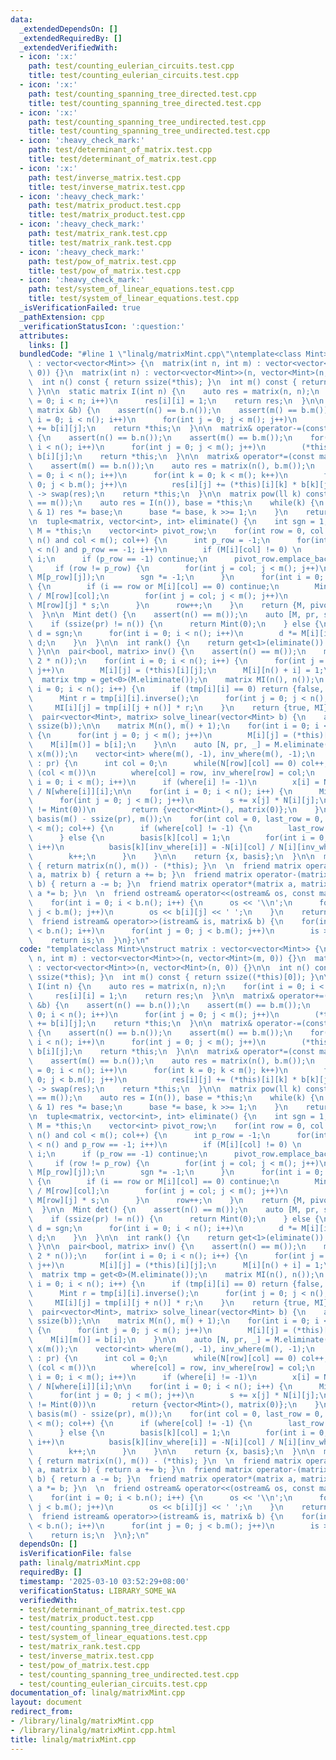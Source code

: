 ```yaml
---
data:
  _extendedDependsOn: []
  _extendedRequiredBy: []
  _extendedVerifiedWith:
  - icon: ':x:'
    path: test/counting_eulerian_circuits.test.cpp
    title: test/counting_eulerian_circuits.test.cpp
  - icon: ':x:'
    path: test/counting_spanning_tree_directed.test.cpp
    title: test/counting_spanning_tree_directed.test.cpp
  - icon: ':x:'
    path: test/counting_spanning_tree_undirected.test.cpp
    title: test/counting_spanning_tree_undirected.test.cpp
  - icon: ':heavy_check_mark:'
    path: test/determinant_of_matrix.test.cpp
    title: test/determinant_of_matrix.test.cpp
  - icon: ':x:'
    path: test/inverse_matrix.test.cpp
    title: test/inverse_matrix.test.cpp
  - icon: ':heavy_check_mark:'
    path: test/matrix_product.test.cpp
    title: test/matrix_product.test.cpp
  - icon: ':heavy_check_mark:'
    path: test/matrix_rank.test.cpp
    title: test/matrix_rank.test.cpp
  - icon: ':heavy_check_mark:'
    path: test/pow_of_matrix.test.cpp
    title: test/pow_of_matrix.test.cpp
  - icon: ':heavy_check_mark:'
    path: test/system_of_linear_equations.test.cpp
    title: test/system_of_linear_equations.test.cpp
  _isVerificationFailed: true
  _pathExtension: cpp
  _verificationStatusIcon: ':question:'
  attributes:
    links: []
  bundledCode: "#line 1 \"linalg/matrixMint.cpp\"\ntemplate<class Mint>\nstruct matrix\
    \ : vector<vector<Mint>> {\n  matrix(int n, int m) : vector<vector<Mint>>(n, vector<Mint>(m,\
    \ 0)) {}\n  matrix(int n) : vector<vector<Mint>>(n, vector<Mint>(n, 0)) {}\n\n\
    \  int n() const { return ssize(*this); }\n  int m() const { return ssize((*this)[0]);\
    \ }\n\n  static matrix I(int n) {\n    auto res = matrix(n, n);\n    for(int i\
    \ = 0; i < n; i++)\n      res[i][i] = 1;\n    return res;\n  }\n\n  matrix& operator+=(const\
    \ matrix &b) {\n    assert(n() == b.n());\n    assert(m() == b.m());\n    for(int\
    \ i = 0; i < n(); i++)\n      for(int j = 0; j < m(); j++)\n        (*this)[i][j]\
    \ += b[i][j];\n    return *this;\n  }\n\n  matrix& operator-=(const matrix &b)\
    \ {\n    assert(n() == b.n());\n    assert(m() == b.m());\n    for(int i = 0;\
    \ i < n(); i++)\n      for(int j = 0; j < m(); j++)\n        (*this)[i][j] -=\
    \ b[i][j];\n    return *this;\n  }\n\n  matrix& operator*=(const matrix &b) {\n\
    \    assert(m() == b.n());\n    auto res = matrix(n(), b.m());\n    for(int i\
    \ = 0; i < n(); i++)\n      for(int k = 0; k < m(); k++)\n        for(int j =\
    \ 0; j < b.m(); j++)\n          res[i][j] += (*this)[i][k] * b[k][j];\n    this\
    \ -> swap(res);\n    return *this;\n  }\n\n  matrix pow(ll k) const {\n    assert(n()\
    \ == m());\n    auto res = I(n()), base = *this;\n    while(k) {\n      if (k\
    \ & 1) res *= base;\n      base *= base, k >>= 1;\n    }\n    return res;\n  }\n\
    \n  tuple<matrix, vector<int>, int> eliminate() {\n    int sgn = 1;\n    matrix\
    \ M = *this;\n    vector<int> pivot_row;\n    for(int row = 0, col = 0; row <\
    \ n() and col < m(); col++) {\n      int p_row = -1;\n      for(int i = row; i\
    \ < n() and p_row == -1; i++)\n        if (M[i][col] != 0) \n          p_row =\
    \ i;\n      if (p_row == -1) continue;\n      pivot_row.emplace_back(row);\n \
    \     if (row != p_row) {\n        for(int j = col; j < m(); j++)\n          swap(M[row][j],\
    \ M[p_row][j]);\n        sgn *= -1;\n      }\n      for(int i = 0; i < n(); i++)\
    \ {\n        if (i == row or M[i][col] == 0) continue;\n        Mint s = M[i][col]\
    \ / M[row][col];\n        for(int j = col; j < m(); j++)\n          M[i][j] -=\
    \ M[row][j] * s;\n      }\n      row++;\n    }\n    return {M, pivot_row, sgn};\n\
    \  }\n\n  Mint det() {\n    assert(n() == m());\n    auto [M, pr, sgn] = eliminate();\n\
    \    if (ssize(pr) != n()) {\n      return Mint(0);\n    } else {\n      Mint\
    \ d = sgn;\n      for(int i = 0; i < n(); i++)\n        d *= M[i][i];\n      return\
    \ d;\n    }\n  }\n\n  int rank() {\n    return get<1>(eliminate()).size();\n \
    \ }\n\n  pair<bool, matrix> inv() {\n    assert(n() == m());\n    matrix M(n(),\
    \ 2 * n());\n    for(int i = 0; i < n(); i++) {\n      for(int j = 0; j < n();\
    \ j++)\n        M[i][j] = (*this)[i][j];\n      M[i][n() + i] = 1;\n    }\n  \
    \  matrix tmp = get<0>(M.eliminate());\n    matrix MI(n(), n());\n    for(int\
    \ i = 0; i < n(); i++) {\n      if (tmp[i][i] == 0) return {false, matrix(0, 0)};\n\
    \      Mint r = tmp[i][i].inverse();\n      for(int j = 0; j < n(); j++)\n   \
    \     MI[i][j] = tmp[i][j + n()] * r;\n    }\n    return {true, MI};\n  }\n\n\
    \  pair<vector<Mint>, matrix> solve_linear(vector<Mint> b) {\n    assert(n() ==\
    \ ssize(b));\n\n    matrix M(n(), m() + 1);\n    for(int i = 0; i < n(); i++)\
    \ {\n      for(int j = 0; j < m(); j++)\n        M[i][j] = (*this)[i][j];\n  \
    \    M[i][m()] = b[i];\n    }\n\n    auto [N, pr, _] = M.eliminate();\n    vector<Mint>\
    \ x(m());\n    vector<int> where(m(), -1), inv_where(m(), -1);\n    for(int row\
    \ : pr) {\n      int col = 0;\n      while(N[row][col] == 0) col++;\n      if\
    \ (col < m())\n        where[col] = row, inv_where[row] = col;\n    }\n\n    for(int\
    \ i = 0; i < m(); i++)\n      if (where[i] != -1)\n        x[i] = N[where[i]][m()]\
    \ / N[where[i]][i];\n\n    for(int i = 0; i < n(); i++) {\n      Mint s = -N[i][m()];\n\
    \      for(int j = 0; j < m(); j++)\n        s += x[j] * N[i][j];\n      if (s\
    \ != Mint(0))\n        return {vector<Mint>(), matrix(0)};\n    }\n\n    matrix\
    \ basis(m() - ssize(pr), m());\n    for(int col = 0, last_row = 0, k = 0; col\
    \ < m(); col++) {\n      if (where[col] != -1) {\n        last_row = where[col];\n\
    \      } else {\n        basis[k][col] = 1;\n        for(int i = 0; i <= last_row;\
    \ i++)\n          basis[k][inv_where[i]] = -N[i][col] / N[i][inv_where[i]];\n\
    \        k++;\n      }\n    }\n\n    return {x, basis};\n  }\n\n  matrix operator-()\
    \ { return matrix(n(), m()) - (*this); }\n  \n  friend matrix operator+(matrix\
    \ a, matrix b) { return a += b; }\n  friend matrix operator-(matrix a, matrix\
    \ b) { return a -= b; }\n  friend matrix operator*(matrix a, matrix b) { return\
    \ a *= b; }\n  \n  friend ostream& operator<<(ostream& os, const matrix& b) {\n\
    \    for(int i = 0; i < b.n(); i++) {\n      os << '\\n';\n      for(int j = 0;\
    \ j < b.m(); j++)\n        os << b[i][j] << ' ';\n    }\n    return os;\n  }\n\
    \  friend istream& operator>>(istream& is, matrix& b) {\n    for(int i = 0; i\
    \ < b.n(); i++)\n      for(int j = 0; j < b.m(); j++)\n        is >> b[i][j];\n\
    \    return is;\n  }\n};\n"
  code: "template<class Mint>\nstruct matrix : vector<vector<Mint>> {\n  matrix(int\
    \ n, int m) : vector<vector<Mint>>(n, vector<Mint>(m, 0)) {}\n  matrix(int n)\
    \ : vector<vector<Mint>>(n, vector<Mint>(n, 0)) {}\n\n  int n() const { return\
    \ ssize(*this); }\n  int m() const { return ssize((*this)[0]); }\n\n  static matrix\
    \ I(int n) {\n    auto res = matrix(n, n);\n    for(int i = 0; i < n; i++)\n \
    \     res[i][i] = 1;\n    return res;\n  }\n\n  matrix& operator+=(const matrix\
    \ &b) {\n    assert(n() == b.n());\n    assert(m() == b.m());\n    for(int i =\
    \ 0; i < n(); i++)\n      for(int j = 0; j < m(); j++)\n        (*this)[i][j]\
    \ += b[i][j];\n    return *this;\n  }\n\n  matrix& operator-=(const matrix &b)\
    \ {\n    assert(n() == b.n());\n    assert(m() == b.m());\n    for(int i = 0;\
    \ i < n(); i++)\n      for(int j = 0; j < m(); j++)\n        (*this)[i][j] -=\
    \ b[i][j];\n    return *this;\n  }\n\n  matrix& operator*=(const matrix &b) {\n\
    \    assert(m() == b.n());\n    auto res = matrix(n(), b.m());\n    for(int i\
    \ = 0; i < n(); i++)\n      for(int k = 0; k < m(); k++)\n        for(int j =\
    \ 0; j < b.m(); j++)\n          res[i][j] += (*this)[i][k] * b[k][j];\n    this\
    \ -> swap(res);\n    return *this;\n  }\n\n  matrix pow(ll k) const {\n    assert(n()\
    \ == m());\n    auto res = I(n()), base = *this;\n    while(k) {\n      if (k\
    \ & 1) res *= base;\n      base *= base, k >>= 1;\n    }\n    return res;\n  }\n\
    \n  tuple<matrix, vector<int>, int> eliminate() {\n    int sgn = 1;\n    matrix\
    \ M = *this;\n    vector<int> pivot_row;\n    for(int row = 0, col = 0; row <\
    \ n() and col < m(); col++) {\n      int p_row = -1;\n      for(int i = row; i\
    \ < n() and p_row == -1; i++)\n        if (M[i][col] != 0) \n          p_row =\
    \ i;\n      if (p_row == -1) continue;\n      pivot_row.emplace_back(row);\n \
    \     if (row != p_row) {\n        for(int j = col; j < m(); j++)\n          swap(M[row][j],\
    \ M[p_row][j]);\n        sgn *= -1;\n      }\n      for(int i = 0; i < n(); i++)\
    \ {\n        if (i == row or M[i][col] == 0) continue;\n        Mint s = M[i][col]\
    \ / M[row][col];\n        for(int j = col; j < m(); j++)\n          M[i][j] -=\
    \ M[row][j] * s;\n      }\n      row++;\n    }\n    return {M, pivot_row, sgn};\n\
    \  }\n\n  Mint det() {\n    assert(n() == m());\n    auto [M, pr, sgn] = eliminate();\n\
    \    if (ssize(pr) != n()) {\n      return Mint(0);\n    } else {\n      Mint\
    \ d = sgn;\n      for(int i = 0; i < n(); i++)\n        d *= M[i][i];\n      return\
    \ d;\n    }\n  }\n\n  int rank() {\n    return get<1>(eliminate()).size();\n \
    \ }\n\n  pair<bool, matrix> inv() {\n    assert(n() == m());\n    matrix M(n(),\
    \ 2 * n());\n    for(int i = 0; i < n(); i++) {\n      for(int j = 0; j < n();\
    \ j++)\n        M[i][j] = (*this)[i][j];\n      M[i][n() + i] = 1;\n    }\n  \
    \  matrix tmp = get<0>(M.eliminate());\n    matrix MI(n(), n());\n    for(int\
    \ i = 0; i < n(); i++) {\n      if (tmp[i][i] == 0) return {false, matrix(0, 0)};\n\
    \      Mint r = tmp[i][i].inverse();\n      for(int j = 0; j < n(); j++)\n   \
    \     MI[i][j] = tmp[i][j + n()] * r;\n    }\n    return {true, MI};\n  }\n\n\
    \  pair<vector<Mint>, matrix> solve_linear(vector<Mint> b) {\n    assert(n() ==\
    \ ssize(b));\n\n    matrix M(n(), m() + 1);\n    for(int i = 0; i < n(); i++)\
    \ {\n      for(int j = 0; j < m(); j++)\n        M[i][j] = (*this)[i][j];\n  \
    \    M[i][m()] = b[i];\n    }\n\n    auto [N, pr, _] = M.eliminate();\n    vector<Mint>\
    \ x(m());\n    vector<int> where(m(), -1), inv_where(m(), -1);\n    for(int row\
    \ : pr) {\n      int col = 0;\n      while(N[row][col] == 0) col++;\n      if\
    \ (col < m())\n        where[col] = row, inv_where[row] = col;\n    }\n\n    for(int\
    \ i = 0; i < m(); i++)\n      if (where[i] != -1)\n        x[i] = N[where[i]][m()]\
    \ / N[where[i]][i];\n\n    for(int i = 0; i < n(); i++) {\n      Mint s = -N[i][m()];\n\
    \      for(int j = 0; j < m(); j++)\n        s += x[j] * N[i][j];\n      if (s\
    \ != Mint(0))\n        return {vector<Mint>(), matrix(0)};\n    }\n\n    matrix\
    \ basis(m() - ssize(pr), m());\n    for(int col = 0, last_row = 0, k = 0; col\
    \ < m(); col++) {\n      if (where[col] != -1) {\n        last_row = where[col];\n\
    \      } else {\n        basis[k][col] = 1;\n        for(int i = 0; i <= last_row;\
    \ i++)\n          basis[k][inv_where[i]] = -N[i][col] / N[i][inv_where[i]];\n\
    \        k++;\n      }\n    }\n\n    return {x, basis};\n  }\n\n  matrix operator-()\
    \ { return matrix(n(), m()) - (*this); }\n  \n  friend matrix operator+(matrix\
    \ a, matrix b) { return a += b; }\n  friend matrix operator-(matrix a, matrix\
    \ b) { return a -= b; }\n  friend matrix operator*(matrix a, matrix b) { return\
    \ a *= b; }\n  \n  friend ostream& operator<<(ostream& os, const matrix& b) {\n\
    \    for(int i = 0; i < b.n(); i++) {\n      os << '\\n';\n      for(int j = 0;\
    \ j < b.m(); j++)\n        os << b[i][j] << ' ';\n    }\n    return os;\n  }\n\
    \  friend istream& operator>>(istream& is, matrix& b) {\n    for(int i = 0; i\
    \ < b.n(); i++)\n      for(int j = 0; j < b.m(); j++)\n        is >> b[i][j];\n\
    \    return is;\n  }\n};\n"
  dependsOn: []
  isVerificationFile: false
  path: linalg/matrixMint.cpp
  requiredBy: []
  timestamp: '2025-03-10 03:52:29+08:00'
  verificationStatus: LIBRARY_SOME_WA
  verifiedWith:
  - test/determinant_of_matrix.test.cpp
  - test/matrix_product.test.cpp
  - test/counting_spanning_tree_directed.test.cpp
  - test/system_of_linear_equations.test.cpp
  - test/matrix_rank.test.cpp
  - test/inverse_matrix.test.cpp
  - test/pow_of_matrix.test.cpp
  - test/counting_spanning_tree_undirected.test.cpp
  - test/counting_eulerian_circuits.test.cpp
documentation_of: linalg/matrixMint.cpp
layout: document
redirect_from:
- /library/linalg/matrixMint.cpp
- /library/linalg/matrixMint.cpp.html
title: linalg/matrixMint.cpp
---
```


